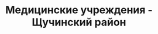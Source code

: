 ---
district_id: 4-18-0
district_name: Щучинский район
title: Медицинские учреждения - Щучинский район
---